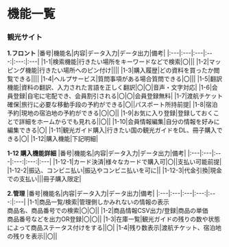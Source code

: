 # 機能一覧
### 観光サイト
 **1.フロント**
|番号|機能名|内容|データ入力|データ出力|備考|
|:---|:---|:---|:---:|:---:|:---|
|1-1|検索機能|行きたい場所をキーワードなどで検索|〇|||
|1-2|マッピング機能|行きたい場所へのピン付け||||
|1-3|購入履歴|どの資料を買ったか閲覧できる||||
|1-4|ヘルプサービス|質問事項がある場合質問できる|〇|||
|1-5|翻訳機能|資料の翻訳、入力された言語を正しく翻訳|〇|〇|音声・文字対応|
|1-6|会員登録|自宅に宅配でき、会員割引される|〇|〇|会員登録無料|
|1-7|渡航チケット確保|旅行に必要な移動手段の予約ができる|〇||パスポート所持前提|
|1-8|宿泊予約|現地の宿泊地の予約ができる|〇|〇||
|1-9|お気に入り登録|登録しておくことで詳細をホームからでも見れる||〇||
|1-10|会員情報編集|自分の情報を好みに編集できる|〇|
|1-11|観光ガイド購入|行きたい国の観光ガイドをDL、冊子購入できる|〇|
|1-12|購入機能|下記明細|

 **1-12 購入機能詳細**
 |番号|機能名|内容|データ入力|データ出力|備考|
 |:---|:---|:---|:---:|:---:|:---|
|1-12-1|カード決済|様々なカードで購入可|〇||支払い可能前提|
|1-12-2|振込、コンビニ払い|振込やコンビニ払いを可に||
|1-12-3|代金引換|現金での支払い|||冊子購入限定|

 **2.管理**
|番号|機能名|内容|データ入力|データ出力|備考|
|:---|:---|:---|:---:|:---:|:---|
|1-1|商品一覧/検索|管理側しかみれないの情報の表示<br>商品名、商品番号での検索|〇|〇||
|1-2|商品情報CSV出力/登録|商品の単価<br>商品番号などを出力OR登録|〇|〇||
|1-3|在庫一覧|観光ガイドの残りの数や状態によって商品ステータス付けをする||〇|
|1-4|残り数表示|渡航チケット、宿泊地の残りを表示||〇||
